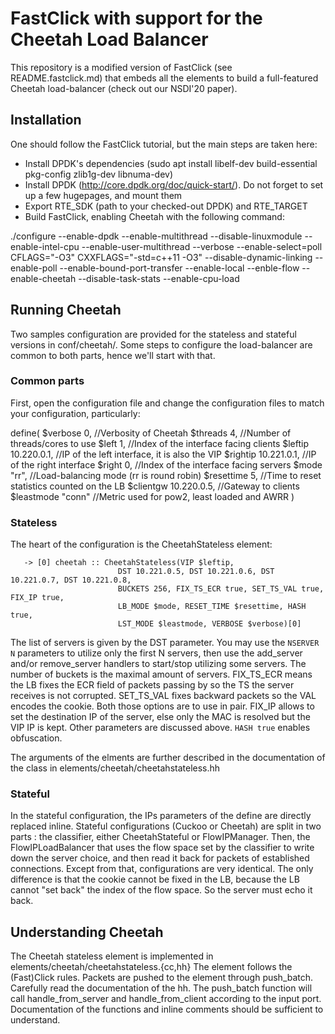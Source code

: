 # FastClick with support for the Cheetah Load Balancer

This repository is a modified version of FastClick (see README.fastclick.md)
that embeds all the elements to build a full-featured Cheetah load-balancer
(check out our NSDI'20 paper).

## Installation

One should follow the FastClick tutorial, but the main steps are taken here:

 * Install DPDK's dependencies (sudo apt install libelf-dev build-essential pkg-config zlib1g-dev libnuma-dev)
 * Install DPDK (http://core.dpdk.org/doc/quick-start/). Do not forget to set up a few hugepages, and mount them
 * Export RTE\_SDK (path to your checked-out DPDK) and RTE\_TARGET
 * Build FastClick, enabling Cheetah with the following command:

./configure --enable-dpdk --enable-multithread --disable-linuxmodule --enable-intel-cpu --enable-user-multithread --verbose --enable-select=poll CFLAGS="-O3" CXXFLAGS="-std=c++11 -O3"  --disable-dynamic-linking --enable-poll --enable-bound-port-transfer --enable-local --enble-flow --enable-cheetah --disable-task-stats --enable-cpu-load

## Running Cheetah

Two samples configuration are provided for the stateless and stateful versions in conf/cheetah/. Some steps to configure the load-balancer are common to both parts, hence we'll start with that.

### Common parts
First, open the configuration file and change the configuration files to match your configuration, particularly:

define( $verbose 0,       //Verbosity of Cheetah
        $threads 4,       //Number of threads/cores to use
        $left 1,          //Index of the interface facing clients
        $leftip  10.220.0.1,   //IP of the left interface, it is also the VIP
        $rightip 10.221.0.1,   //IP of the right interface
        $right 0,         //Index of the interface facing servers
        $mode "rr",       //Load-balancing mode (rr is round robin)
        $resettime 5,     //Time to reset statistics counted on the LB
        $clientgw 10.220.0.5,  //Gateway to clients
        $leastmode "conn" //Metric used for pow2, least loaded and AWRR
)

### Stateless
The heart of the configuration is the CheetahStateless element:

```
   -> [0] cheetah :: CheetahStateless(VIP $leftip,
                        DST 10.221.0.5, DST 10.221.0.6, DST 10.221.0.7, DST 10.221.0.8,
                        BUCKETS 256, FIX_TS_ECR true, SET_TS_VAL true, FIX_IP true,
                        LB_MODE $mode, RESET_TIME $resettime, HASH true,
                        LST_MODE $leastmode, VERBOSE $verbose)[0]
```

The list of servers is given by the DST parameter. You may use the `NSERVER N` parameters to utilize only the first N servers, then use the add_server and/or remove_server handlers to start/stop utilizing some servers. The number of buckets is the maximal amount of servers. FIX_TS_ECR means the LB fixes the ECR field of packets passing by so the TS the server receives is not corrupted. SET_TS_VAL fixes backward packets so the VAL encodes the cookie. Both those options are to use in pair. FIX_IP allows to set the destination IP of the server, else only the MAC is resolved but the VIP IP is kept. Other parameters are discussed above. `HASH true` enables obfuscation.

The arguments of the elments are further described in the documentation of the class in elements/cheetah/cheetahstateless.hh

### Stateful
In the stateful configuration, the IPs parameters of the define are directly replaced inline.
Stateful configurations (Cuckoo or Cheetah) are split in two parts : the classifier, either CheetahStateful or FlowIPManager. Then, the FlowIPLoadBalancer that uses the flow space set by the classifier to write down the server choice, and then read it back for packets of established connections. Except from that, configurations are very identical.
The only difference is that the cookie cannot be fixed in the LB, because the LB cannot "set back" the index of the flow space. So the server must echo it back.

## Understanding Cheetah
The Cheetah stateless element is implemented in elements/cheetah/cheetahstateless.{cc,hh}
The element follows the (Fast)Click rules. Packets are pushed to the element through push_batch. Carefully read the documentation of the hh. The push_batch function will call handle_from_server and handle_from_client according to the input port. Documentation of the functions and inline comments should be sufficient to understand.
